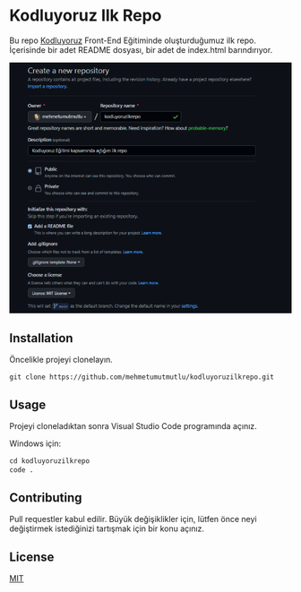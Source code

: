 # Kodluyoruz Ilk Repo
Bu repo [Kodluyoruz](https://www.kodluyoruz.org/) Front-End Eğitiminde oluşturduğumuz ilk repo. İçerisinde bir adet README dosyası, bir adet de index.html barındırıyor.

![Screenshot](screenshot.png)

## Installation
Öncelikle projeyi clonelayın.

```
git clone https://github.com/mehmetumutmutlu/kodluyoruzilkrepo.git
```

## Usage
Projeyi cloneladıktan sonra Visual Studio Code programında açınız.

Windows için:
```
cd kodluyoruzilkrepo
code .
```

## Contributing
Pull requestler kabul edilir. Büyük değişiklikler için, lütfen önce neyi değiştirmek istediğinizi tartışmak için bir konu açınız.

## License
[MIT](https://choosealicense.com/licenses/mit/)